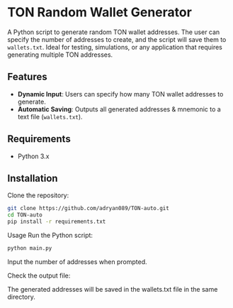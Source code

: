 # TON Random Wallet Generator

A Python script to generate random TON wallet addresses. The user can specify the number of addresses to create, and the script will save them to `wallets.txt`. Ideal for testing, simulations, or any application that requires generating multiple TON addresses.

## Features

- **Dynamic Input**: Users can specify how many TON wallet addresses to generate.
- **Automatic Saving**: Outputs all generated addresses & mnemonic to a text file (`wallets.txt`).

## Requirements

- Python 3.x

## Installation

Clone the repository:

```bash
git clone https://github.com/adryan089/TON-auto.git
cd TON-auto
pip install -r requirements.txt
```
Usage
Run the Python script:
```bash
python main.py
```
Input the number of addresses when prompted.

Check the output file:

The generated addresses will be saved in the wallets.txt file in the same directory.


